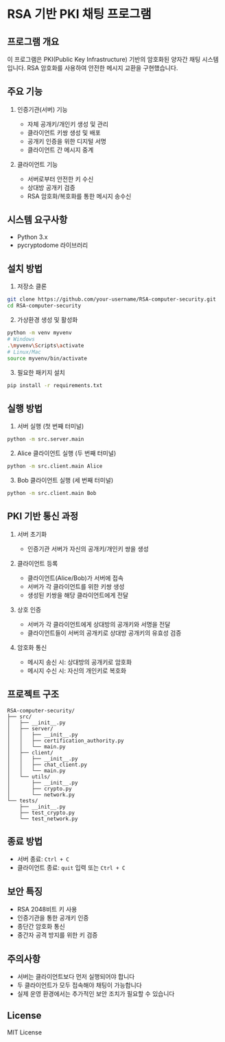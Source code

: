 # RSA 기반 PKI 채팅 프로그램

## 프로그램 개요
이 프로그램은 PKI(Public Key Infrastructure) 기반의 암호화된 양자간 채팅 시스템입니다. RSA 암호화를 사용하여 안전한 메시지 교환을 구현했습니다.

## 주요 기능
1. 인증기관(서버) 기능
   - 자체 공개키/개인키 생성 및 관리
   - 클라이언트 키쌍 생성 및 배포
   - 공개키 인증을 위한 디지털 서명
   - 클라이언트 간 메시지 중계

2. 클라이언트 기능
   - 서버로부터 안전한 키 수신
   - 상대방 공개키 검증
   - RSA 암호화/복호화를 통한 메시지 송수신

## 시스템 요구사항
- Python 3.x
- pycryptodome 라이브러리

## 설치 방법
1. 저장소 클론
```bash
git clone https://github.com/your-username/RSA-computer-security.git
cd RSA-computer-security
```

2. 가상환경 생성 및 활성화
```bash
python -m venv myvenv
# Windows
.\myvenv\Scripts\activate
# Linux/Mac
source myvenv/bin/activate
```

3. 필요한 패키지 설치
```bash
pip install -r requirements.txt
```

## 실행 방법
1. 서버 실행 (첫 번째 터미널)
```bash
python -m src.server.main
```

2. Alice 클라이언트 실행 (두 번째 터미널)
```bash
python -m src.client.main Alice
```

3. Bob 클라이언트 실행 (세 번째 터미널)
```bash
python -m src.client.main Bob
```

## PKI 기반 통신 과정
1. 서버 초기화
   - 인증기관 서버가 자신의 공개키/개인키 쌍을 생성

2. 클라이언트 등록
   - 클라이언트(Alice/Bob)가 서버에 접속
   - 서버가 각 클라이언트를 위한 키쌍 생성
   - 생성된 키쌍을 해당 클라이언트에게 전달

3. 상호 인증
   - 서버가 각 클라이언트에게 상대방의 공개키와 서명을 전달
   - 클라이언트들이 서버의 공개키로 상대방 공개키의 유효성 검증

4. 암호화 통신
   - 메시지 송신 시: 상대방의 공개키로 암호화
   - 메시지 수신 시: 자신의 개인키로 복호화

## 프로젝트 구조
```
RSA-computer-security/
├── src/
│   ├── __init__.py
│   ├── server/
│   │   ├── __init__.py
│   │   ├── certification_authority.py
│   │   └── main.py
│   ├── client/
│   │   ├── __init__.py
│   │   ├── chat_client.py
│   │   └── main.py
│   └── utils/
│       ├── __init__.py
│       ├── crypto.py
│       └── network.py
└── tests/
    ├── __init__.py
    ├── test_crypto.py
    └── test_network.py
```

## 종료 방법
- 서버 종료: `Ctrl + C`
- 클라이언트 종료: `quit` 입력 또는 `Ctrl + C`

## 보안 특징
- RSA 2048비트 키 사용
- 인증기관을 통한 공개키 인증
- 종단간 암호화 통신
- 중간자 공격 방지를 위한 키 검증

## 주의사항
- 서버는 클라이언트보다 먼저 실행되어야 합니다
- 두 클라이언트가 모두 접속해야 채팅이 가능합니다
- 실제 운영 환경에서는 추가적인 보안 조치가 필요할 수 있습니다

## License
MIT License